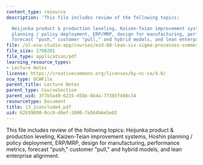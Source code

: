 ```yaml
---
content_type: resource
description: 'This file includes review of the following topics:

  Heijunka product & production leveling, Kaizen-Teian improvement systems, Hoshin
  planning / policy deployment, ERP/MRP, design for manufacturing, performance metrics,
  forecast "push," customer "pull," and hybrid models, and lean enterprise alignment.'
file: /ol-ocw-studio-app/courses/esd-60-lean-six-sigma-processes-summer-2004/62b398900cc0d0ef20007a564b6e5e03_13_1conclude4.pdf
file_size: 1798201
file_type: application/pdf
learning_resource_types:
- Lecture Notes
license: https://creativecommons.org/licenses/by-nc-sa/4.0/
ocw_type: OCWFile
parent_title: Lecture Notes
parent_type: CourseSection
parent_uid: 3f7b5a49-6215-45bb-6b4a-77385f498c34
resourcetype: Document
title: 13_1conclude4.pdf
uid: 62b39890-0cc0-d0ef-2000-7a564b6e5e03
---
```

This file includes review of the following topics:
Heijunka product & production leveling, Kaizen-Teian improvement systems, Hoshin planning / policy deployment, ERP/MRP, design for manufacturing, performance metrics, forecast "push," customer "pull," and hybrid models, and lean enterprise alignment.